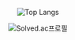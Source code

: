 <div align=center>

<!--
**zzz332choi/zzz332choi** is a ✨ _special_ ✨ repository because its `README.md` (this file) appears on your GitHub profile.

Here are some ideas to get you started:

- 🔭 I’m currently working on ...
- 🌱 I’m currently learning ...
- 👯 I’m looking to collaborate on ...
- 🤔 I’m looking for help with ...
- 💬 Ask me about ...
- 📫 How to reach me: ...
- 😄 Pronouns: ...
- ⚡ Fun fact: ...
-->

<!--
<img src="https://img.shields.io/badge/C-A8B9CC?style=flat-square&logo=C&logoColor=white"/> <img src="https://img.shields.io/badge/C++-00599C?style=flat-square&logo=cplusplus&logoColor=white"/> <img src="https://img.shields.io/badge/Python-3776AB?style=flat-square&logo=Python&logoColor=white"/>
-->

![Top Langs](https://github-readme-stats-roan-nu-97.vercel.app/api/top-langs/?username=zzz332choi&layout=compact&theme=swift) <p> </p>
<!--
![Anurag's GitHub stats](https://github-readme-stats-roan-nu-97.vercel.app/api?username=zzz332choi&show_icons=true&theme=swift)
-->

![Solved.ac프로필](http://mazassumnida.wtf/api/v2/generate_badge?boj=choebbb)<p></p>


  </div>
